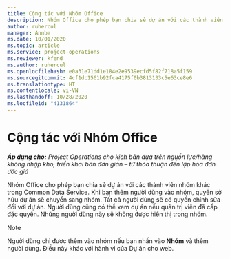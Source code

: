 ```yaml
---
title: Cộng tác với Nhóm Office
description: Nhóm Office cho phép bạn chia sẻ dự án với các thành viên nhóm khác trong Common Data Service.
author: ruhercul
manager: Annbe
ms.date: 10/01/2020
ms.topic: article
ms.service: project-operations
ms.reviewer: kfend
ms.author: ruhercul
ms.openlocfilehash: e0a31e71dd1e184e2e9539ecfd5f82f718a5f159
ms.sourcegitcommit: 4cf1dc1561b92fca4175f0b3813133c5e63ce8e6
ms.translationtype: HT
ms.contentlocale: vi-VN
ms.lasthandoff: 10/28/2020
ms.locfileid: "4131864"
---
```

# <a name="collaboration-with-office-groups"></a>Cộng tác với Nhóm Office

_**Áp dụng cho:** Project Operations cho kịch bản dựa trên nguồn lực/hàng không nhập kho, triển khai bản đơn giản – từ thỏa thuận đến lập hóa đơn ước giá_

Nhóm Office cho phép bạn chia sẻ dự án với các thành viên nhóm khác trong Common Data Service. Khi bạn thêm người dùng vào nhóm, quyền sở hữu dự án sẽ chuyển sang nhóm. Tất cả người dùng sẽ có quyền chỉnh sửa đối với dự án. Người dùng cũng có thể xem dự án nếu quản trị viên đã cấp đặc quyền. Những người dùng này sẽ không được hiển thị trong nhóm.

> [!NOTE] 
> Người dùng chỉ được thêm vào nhóm nếu bạn nhấn vào **Nhóm** và thêm người dùng. Điều này khác với hành vi của Dự án cho web. 


